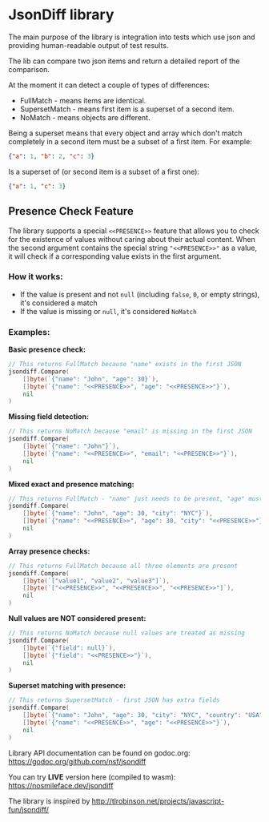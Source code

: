 # JsonDiff library

The main purpose of the library is integration into tests which use json and providing human-readable output of test results.

The lib can compare two json items and return a detailed report of the comparison.

At the moment it can detect a couple of types of differences:

 - FullMatch - means items are identical.
 - SupersetMatch - means first item is a superset of a second item.
 - NoMatch - means objects are different.

Being a superset means that every object and array which don't match completely in a second item must be a subset of a first item. For example:

```json
{"a": 1, "b": 2, "c": 3}
```

Is a superset of (or second item is a subset of a first one):

```json
{"a": 1, "c": 3}
```

## Presence Check Feature

The library supports a special `<<PRESENCE>>` feature that allows you to check for the existence of values without caring about their actual content. When the second argument contains the special string `"<<PRESENCE>>"` as a value, it will check if a corresponding value exists in the first argument.

### How it works:
- If the value is present and not `null` (including `false`, `0`, or empty strings), it's considered a match
- If the value is missing or `null`, it's considered `NoMatch`

### Examples:

**Basic presence check:**
```go
// This returns FullMatch because "name" exists in the first JSON
jsondiff.Compare(
    []byte(`{"name": "John", "age": 30}`), 
    []byte(`{"name": "<<PRESENCE>>", "age": "<<PRESENCE>>"}`), 
    nil
)
```

**Missing field detection:**
```go
// This returns NoMatch because "email" is missing in the first JSON
jsondiff.Compare(
    []byte(`{"name": "John"}`), 
    []byte(`{"name": "<<PRESENCE>>", "email": "<<PRESENCE>>"}`), 
    nil
)
```

**Mixed exact and presence matching:**
```go
// This returns FullMatch - "name" just needs to be present, "age" must be exactly 30
jsondiff.Compare(
    []byte(`{"name": "John", "age": 30, "city": "NYC"}`), 
    []byte(`{"name": "<<PRESENCE>>", "age": 30, "city": "<<PRESENCE>>"}`), 
    nil
)
```

**Array presence checks:**
```go
// This returns FullMatch because all three elements are present
jsondiff.Compare(
    []byte(`["value1", "value2", "value3"]`), 
    []byte(`["<<PRESENCE>>", "<<PRESENCE>>", "<<PRESENCE>>"]`), 
    nil
)
```

**Null values are NOT considered present:**
```go
// This returns NoMatch because null values are treated as missing
jsondiff.Compare(
    []byte(`{"field": null}`), 
    []byte(`{"field": "<<PRESENCE>>"}`), 
    nil
)
```

**Superset matching with presence:**
```go
// This returns SupersetMatch - first JSON has extra fields
jsondiff.Compare(
    []byte(`{"name": "John", "age": 30, "city": "NYC", "country": "USA"}`), 
    []byte(`{"name": "<<PRESENCE>>", "age": "<<PRESENCE>>"}`), 
    nil
)
```

Library API documentation can be found on godoc.org: https://godoc.org/github.com/nsf/jsondiff

You can try **LIVE** version here (compiled to wasm): https://nosmileface.dev/jsondiff

The library is inspired by http://tlrobinson.net/projects/javascript-fun/jsondiff/
